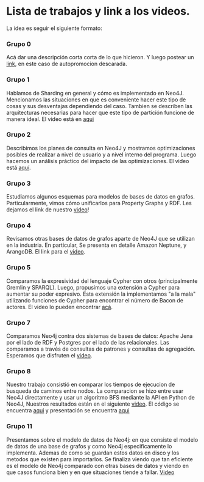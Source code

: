 # Lista de trabajos y link a los videos. 

La idea es seguir el siguiente formato: 

### Grupo 0
Acá dar una descripción corta corta de lo que hicieron. 
Y luego postear un [link](https://www.youtube.com/watch?v=t1jUJ4z1cvo), en este caso de autopromocion descarada. 

### Grupo 1
Hablamos de Sharding en general y cómo es implementado en Neo4J. Mencionamos las situaciones en que es conveniente hacer este tipo de cosas y sus desventajas dependiendo del caso. Tambien se describen las arquitecturas necesarias para hacer que este tipo de partición funcione de manera ideal. El video está en [aqui]()

### Grupo 2
Describimos los planes de consulta en Neo4J y mostramos optimizaciones posibles de realizar a nivel de usuario y a nivel interno del programa. Luego hacemos un análisis práctico del impacto de las optimizaciones. El video está [aquí](https://youtu.be/ZQpW_RaqBHU).

### Grupo 3
Estudiamos algunos esquemas para modelos de bases de datos en grafos. Particularmente, vimos cómo unificarlos para Property Graphs y RDF. Les dejamos el link de nuestro [video](https://drive.google.com/file/d/141NJSexxg1M9-mB5JhFdaW7SaB87T-7x/view?usp=sharing)!

### Grupo 4
Revisamos otras bases de datos de grafos aparte de Neo4J que se utilizan en la industria. En particular, Se presenta en detalle Amazon Neptune, y ArangoDB. El link para el [video](https://youtu.be/-ppjrhDJQ4w).

### Grupo 5
Comparamos la expresividad del lenguaje Cypher con otros (principalmente Gremlin y SPARQL). Luego, propusimos una extensión a Cypher para aumentar su poder expresivo. Esta extensión la implementamos "a la mala" utilizando funciones de Cypher para encontrar el número de Bacon de actores. El video lo pueden encontrar [acá](https://drive.google.com/file/d/1i6IBo85Z8ZHxBkpaxOEat9_fAOERIHAX/view?usp=sharing).

### Grupo 7
Comparamos Neo4j contra dos sistemas de bases de datos: Apache Jena por el lado de RDF y Postgres por el lado de las relacionales. Las comparamos a través de consultas de patrones y consultas de agregación.  Esperamos que disfruten el [video](https://www.youtube.com/watch?v=a2yZ2xkj81s&ab_channel=VALENTINAALVAREZGALVEZ).

### Grupo 8
Nuestro trabajo consistió en comparar los tiempos de ejecucion de busqueda de caminos entre nodos. La comparacion se hizo entre usar Neo4J directamente y usar un algoritmo BFS mediante la API en Python de Neo4J, Nuestros resultados están en el siguiente  [video](https://drive.google.com/file/d/15hoWl9aIzLq8QeQp6YykjwTWudiHP_FR/view?usp=sharing). El código se encuentra [aqui](https://drive.google.com/file/d/1nofyEBgCDM2BlMwulGo9BQQCye1J--CA/view?usp=sharing) y presentación se encuentra [aqui](https://docs.google.com/presentation/d/1kuE9SMHO02MBzoaK7vgrhcWgZOMR3KqHPiRZBX-CAsE/edit?usp=sharing)

### Grupo 11
Presentamos sobre el modelo de datos de Neo4j: en que consiste el modelo de datos de una base de grafos y como Neo4j especificamente lo implementa. Ademas de como se guardan estos datos en disco y los metodos que existen para importarlos. Se finaliza viendo que tan eficiente es el modelo de Neo4j comparado con otras bases de datos y viendo en que casos funciona bien y en que situaciones tiende a fallar. [Video](https://drive.google.com/file/d/1y8kljaJoEy7wqB2Ot0cLk_M349_d7RZe/view?usp=sharing)
